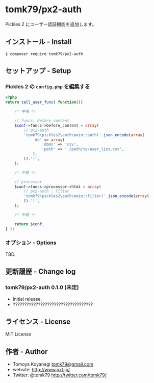 # tomk79/px2-auth
Pickles 2 にユーザー認証機能を追加します。

## インストール - Install

```
$ composer require tomk79/px2-auth
```

## セットアップ - Setup

### Pickles 2 の `config.php` を編集する

```php
<?php
return call_user_func( function(){

	/* 中略 */

	// funcs: Before content
	$conf->funcs->before_content = array(
		// px2-auth
		'tomk79\pickles2\auth\main::auth('.json_encode(array(
			'db' => array(
				'dbms' => 'csv',
				'path' => './path/to/user_list.csv',
			),
		)).')',
	);

	/* 中略 */

	// processor
	$conf->funcs->processor->html = array(
		// px2-auth : filter
		'tomk79\pickles2\auth\main::filter('.json_encode(array(	
		)).')',
	);

	/* 中略 */

	return $conf;
} );
```

### オプション - Options

TBD.

## 更新履歴 - Change log

### tomk79/px2-auth 0.1.0 (未定)

- initial release.
- ???????????????????????????????????


## ライセンス - License

MIT License


## 作者 - Author

- Tomoya Koyanagi <tomk79@gmail.com>
- website: <http://www.pxt.jp/>
- Twitter: @tomk79 <http://twitter.com/tomk79/>
